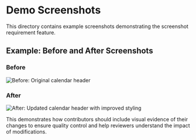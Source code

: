 # Demo Screenshots

This directory contains example screenshots demonstrating the screenshot requirement feature.

## Example: Before and After Screenshots

### Before
![Before: Original calendar header](https://via.placeholder.com/800x200/1a1a2e/white?text=KAMITSUBAKI+%E8%87%AA%E5%8B%95%E6%9B%B4%E6%96%B0%E3%82%AB%E3%83%AC%E3%83%B3%E3%83%80%E3%83%BC)

### After  
![After: Updated calendar header with improved styling](https://via.placeholder.com/800x200/e91e63/white?text=KAMITSUBAKI+%E8%87%AA%E5%8B%95%E6%9B%B4%E6%96%B0%E3%82%AB%E3%83%AC%E3%83%B3%E3%83%80%E3%83%BC+%28Updated%29)

This demonstrates how contributors should include visual evidence of their changes to ensure quality control and help reviewers understand the impact of modifications.